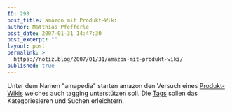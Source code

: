 ```yaml
---
ID: 298
post_title: amazon mit Produkt-Wiki
author: Matthias Pfefferle
post_date: 2007-01-31 14:47:30
post_excerpt: ""
layout: post
permalink: >
  https://notiz.blog/2007/01/31/amazon-mit-produkt-wiki/
published: true
---
```

Unter dem Namen "amapedia" starten amazon den Versuch eines <a href="http://amapedia.amazon.com/">Produkt-Wikis</a> welches auch tagging unterstützen soll. Die <a href="http://de.wikipedia.org/wiki/Gemeinschaftliches_Indexieren">Tags</a> sollen das Kategoriesieren und Suchen erleichtern.